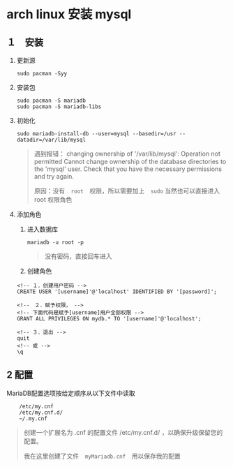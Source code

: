 # arch linux 安装 mysql

## １　安装

1. 更新源

    ```shell
    sudo pacman -Syy
    ```

2. 安装包

    ```shell
    sudo pacman -S mariadb
    sudo pacman -S mariadb-libs
    ```

3. 初始化

    ```shell
    sudo mariadb-install-db --user=mysql --basedir=/usr --datadir=/var/lib/mysql
    ```

    > 遇到报错：
    > changing ownership of '/var/lib/mysql': Operation not permitted
Cannot change ownership of the database directories to the 'mysql'
user.  Check that you have the necessary permissions and try again.
    >
    > 原因：没有　`root`　权限，所以需要加上　`sudo`
    > 当然也可以直接进入　root 权限角色

4. 添加角色

    1. 进入数据库

        ```shell
        mariadb -u root -p
        ```

        > 没有密码，直接回车进入

    2. 创建角色

    ```mysql
    <!-- １．创建用户密码 -->
    CREATE USER '[username]'@'localhost' IDENTIFIED BY '[password]';

    <!--　２．赋予权限， -->
    <!-- 下面代码是赋予[username]用户全部权限 -->    
    GRANT ALL PRIVILEGES ON mydb.* TO '[username]'@'localhost';

    <!-- ３．退出 -->
    quit
    <!-- 或 -->
    \q
    ```

## 2 配置

MariaDB配置选项按给定顺序从以下文件中读取

```text
    /etc/my.cnf 
    /etc/my.cnf.d/ 
    ~/.my.cnf
```

> 创建一个扩展名为 .cnf 的配置文件 /etc/my.cnf.d/ ，以确保升级保留您的配置。
>
> 我在这里创建了文件　`myMariadb.cnf`　用以保存我的配置

